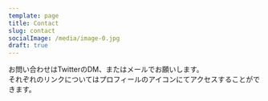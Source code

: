 ```yaml
---
template: page
title: Contact
slug: contact
socialImage: /media/image-0.jpg
draft: true
---
```

お問い合わせはTwitterのDM、またはメールでお願いします。\
それぞれのリンクについてはプロフィールのアイコンにてアクセスすることができます。
